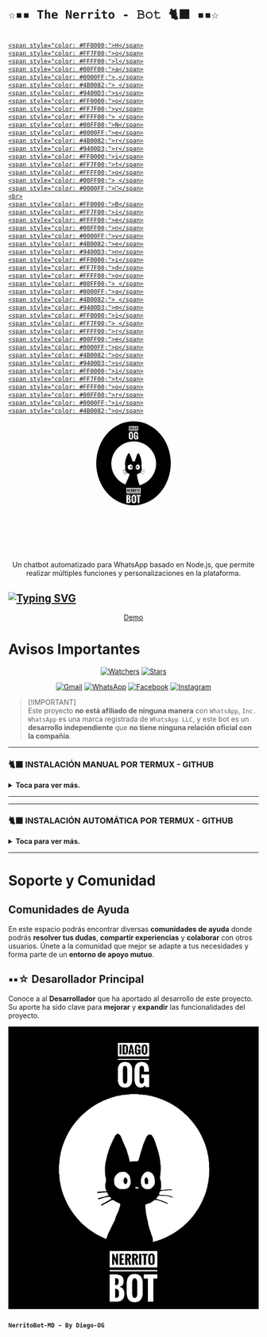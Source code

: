 # `☆▪︎▪︎ The Nerrito - 𝙱𝚘𝚝 🐈‍⬛ ▪︎▪︎☆`

## <a href="https://github.com/IDAGO-OG/NerroBot-MD">
    <span style="color: #FF0000;">H</span>
    <span style="color: #FF7F00;">o</span>
    <span style="color: #FFFF00;">l</span>
    <span style="color: #00FF00;">a</span>
    <span style="color: #0000FF;">,</span>
    <span style="color: #4B0082;"> </span>
    <span style="color: #9400D3;">s</span>
    <span style="color: #FF0000;">o</span>
    <span style="color: #FF7F00;">y</span>
    <span style="color: #FFFF00;"> </span>
    <span style="color: #00FF00;">N</span>
    <span style="color: #0000FF;">e</span>
    <span style="color: #4B0082;">r</span>
    <span style="color: #9400D3;">r</span>
    <span style="color: #FF0000;">i</span>
    <span style="color: #FF7F00;">t</span>
    <span style="color: #FFFF00;">o</span>
    <span style="color: #00FF00;"> </span>
    <span style="color: #0000FF;">👋</span>
    <br>
    <span style="color: #FF0000;">B</span>
    <span style="color: #FF7F00;">i</span>
    <span style="color: #FFFF00;">e</span>
    <span style="color: #00FF00;">n</span>
    <span style="color: #0000FF;">v</span>
    <span style="color: #4B0082;">e</span>
    <span style="color: #9400D3;">n</span>
    <span style="color: #FF0000;">i</span>
    <span style="color: #FF7F00;">d</span>
    <span style="color: #FFFF00;">o</span>
    <span style="color: #00FF00;"> </span>
    <span style="color: #0000FF;">a</span>
    <span style="color: #4B0082;"> </span>
    <span style="color: #9400D3;">m</span>
    <span style="color: #FF0000;">i</span>
    <span style="color: #FF7F00;"> </span>
    <span style="color: #FFFF00;">r</span>
    <span style="color: #00FF00;">e</span>
    <span style="color: #0000FF;">p</span>
    <span style="color: #4B0082;">o</span>
    <span style="color: #9400D3;">s</span>
    <span style="color: #FF0000;">i</span>
    <span style="color: #FF7F00;">t</span>
    <span style="color: #FFFF00;">o</span>
    <span style="color: #00FF00;">r</span>
    <span style="color: #0000FF;">i</span>
    <span style="color: #4B0082;">o</span>
</a>



<p align="center">
 <img src="Perfil.jpg" alt="Logo de mi proyecto" style="border-radius: 50%; width: 150px;" />
 <h2 align="center" style="font-family: 'Press Start 2P', cursive; font-size: 32px; color: white;">Nerrito-Bot-MD</h2>
 <p align="center">Un chatbot automatizado para WhatsApp basado en Node.js, que permite realizar múltiples funciones y personalizaciones en la plataforma.</p>
</p>

## <a href="https://github.com/IDAGO-OG/Nerrito-Bot-MD"><img src="https://readme-typing-svg.herokuapp.com?font=Fira+Code&size=25&letterSpacing=-1xp;&pause=1000&color=F76B1C&center=FALSO&vCenter=FALSO&multiline=true&repeat=verdadero&random=FALSO&height=70&lines=BIENVENIDO+A+NerritoBot+%F0%9F%90%88%E2%80%8D%E2%AC%9B;GRACIAS+POR+VISITARME+%E2%99%A1" alt="Typing SVG" /></a>

<p align="center">
  <a href="https://api.whatsapp.com/send?phone=+584121275155&text=&text=.menu">Demo</a>
</p>

<!-- <p align="center">
  <a href="/src/docs/README_en.md">English</a>
  ·
  <a href="/src/docs/README_pt-br.md">Português</a>
</p> -->

# Avisos Importantes

<p align="center">   
<a href="https://github.com/IDAGO-OG/Nerrito-Bot-MD/watchers"><img title="Watchers" src="https://img.shields.io/github/watchers/IDAGO-OG/Nerrito-Bot-MD?label=Watchers&color=Blue&style=flat-square"></a>
<a href="https://github.com/IDAGO-OG/Nerrito-Bot-MD/stargazers"><img title="Stars" src="https://img.shields.io/github/stars/IDAGO-OG/Nerrito-Bot-MD?label=Stars&color=Black&style=flat-square"></a>
</p>

<div align="center">
 
[![Gmail](https://img.shields.io/badge/Gmail-D14836?style=for-the-badge&logo=gmail&logoColor=white)](mailto:D32393844@gmail.com)
[![WhatsApp](https://img.shields.io/badge/DIEGO-OG?style=for-the-badge&logo=whatsapp&logoColor=white)](https://wa.me/qr/4CPY3MTWUGEKH1)
[![Facebook](https://img.shields.io/badge/Facebook-1877F2?style=for-the-badge&logo=facebook&logoColor=white)](https://www.facebook.com/share/18uhJ1qmBE/)
[![Instagram](https://img.shields.io/badge/Instagram-E4405F?style=for-the-badge&logo=instagram&logoColor=white)](https://instagram.com/_1dago)
</div>

> [!IMPORTANT]\
> Este proyecto **no está afiliado de ninguna manera** con `WhatsApp`, `Inc. WhatsApp` es una marca registrada de `WhatsApp LLC`, y este bot es un **desarrollo independiente** que **no tiene ninguna relación oficial con la compañía**.

-----
### 🐈‍⬛ INSTALACIÓN MANUAL POR TERMUX - GITHUB 
<details>
  <summary><b>Toca para ver más.</b></summary>
 
> *Comandos para instalar de forma manual*
```bash
termux-setup-storage
```
```bash
apt update && apt upgrade && pkg install -y git nodejs ffmpeg imagemagick yarn
```
```bash
git clone https://github.com/IDAGO-OG/Nerrito-Bot-MD && cd Nerrito-Bot-MD
```
```bash
yarn install && npm install
```
```bash
npm start
```
> *Si aparece **(Y/I/N/O/D/Z) [default=N] ?** use la letra **"y" + "ENTER"** para continuar con la instalación*
</details>

----

</details>

-----
### 🐈‍⬛ INSTALACIÓN AUTOMÁTICA POR TERMUX - GITHUB 
<details>
  <summary><b>Toca para ver más.</b></summary>
 
> *Comando para instalar de forma Automática*
```bash
termux-setup-storage && apt update && apt upgrade -y && pkg install -y git nodejs ffmpeg imagemagick yarn && git clone https://github.com/IDAGO-OG/Nerrito-Bot-MD && cd Nerrito-Bot-MD && yarn install && npm install && npm start
```
> *Si aparece **(Y/I/N/O/D/Z) [default=N] ?** use la letra **"y" + "ENTER"** para continuar con la instalación*
</details>

----
 

# Soporte y Comunidad

## Comunidades de Ayuda

En este espacio podrás encontrar diversas **comunidades de ayuda** donde podrás **resolver tus dudas**, **compartir experiencias** y **colaborar** con otros usuarios. Únete a la comunidad que mejor se adapte a tus necesidades y forma parte de un **entorno de apoyo mutuo**.

</table>

## ▪︎▪︎☆ Desarollador Principal

Conoce a al **Desarrollador** que ha aportado al desarrollo de este proyecto. Su aporte ha sido clave para **mejorar** y **expandir** las funcionalidades del proyecto.

<a href="https://github.com/IDAGO-OG/Nerrito-Bot-MD//graphs/contributors">  <img src="Perfil.jpg" /> 
</a>

#### `NerritoBot-MD ~ By Diego-OG`

```
